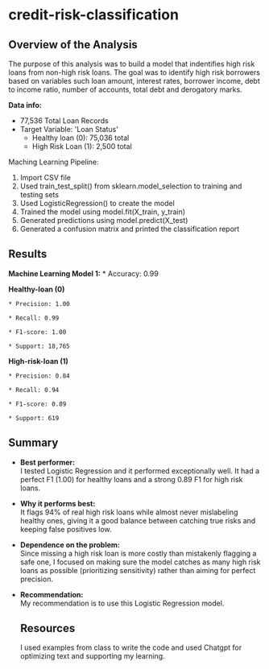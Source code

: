 # credit-risk-classification


## Overview of the Analysis

The purpose of this analysis was to build a model that indentifies high risk loans from non-high risk loans. The goal was to identify high risk borrowers based on variables such loan amount, interest rates, borrower income, debt to income ratio, number of accounts, total debt and derogatory marks. 

**Data info:**
* 77,536 Total Loan Records
* Target Variable: 'Loan Status'
    * Healthy loan (0):  75,036 total
    * High Risk Loan (1): 2,500 total

Maching Learning Pipeline:
1. Import CSV file
2. Used train_test_split() from sklearn.model_selection to training and testing sets
3. Used LogisticRegression() to create the model
4. Trained the model using model.fit(X_train, y_train)
5. Generated predictions using model.predict(X_test)
6. Generated a confusion matrix and printed the classification report



## Results

**Machine Learning Model 1:**
    * Accuracy: 0.99

**Healthy-loan (0)**

    * Precision: 1.00

    * Recall: 0.99

    * F1-score: 1.00

    * Support: 18,765

**High-risk-loan (1)**

    * Precision: 0.84

    * Recall: 0.94

    * F1-score: 0.89

    * Support: 619


## Summary

- **Best performer:**  
  I tested Logistic Regression and it performed exceptionally well.  It had a perfect F1 (1.00) for healthy loans and a strong 0.89 F1 for high risk loans.

- **Why it performs best:**  
  It flags 94% of real high risk loans while almost never mislabeling healthy ones, giving it a good balance between catching true risks and keeping false positives low.

- **Dependence on the problem:**  
  Since missing a high risk loan is more costly than mistakenly flagging a safe one, I focused on making sure the model catches as many high risk loans as possible (prioritizing sensitivity) rather than aiming for perfect precision.

- **Recommendation:**  
  My recommendation is to use this Logistic Regression model. 

  ## Resources
  I used examples from class to write the code and used Chatgpt for optimizing text and supporting my learning. 